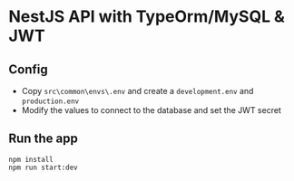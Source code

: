 # NestJS API with TypeOrm/MySQL & JWT

## Config
- Copy `src\common\envs\.env` and create a `development.env` and `production.env`
- Modify the values to connect to the database and set the JWT secret

## Run the app
```shell
npm install
npm run start:dev
```